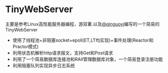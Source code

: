 # TinyWebServer
主要是参考Linux高性能服务器编程，游双著.以及[@qinguoyi](https://github.com/qinguoyi)编写的一个简易的TinyWebServer

- 使用了线程池+非阻塞socket+epoll(ET,LT均实现)+事件处理(Reactor和Practor模式)
- 利用状态机解析http请求报文，支持Get和Post请求
- 利用了一个简易数据库连接池和RAII管理数据库对象，一个简易登录注册功能
- 利用阻塞队列实现异步日志系统
  
